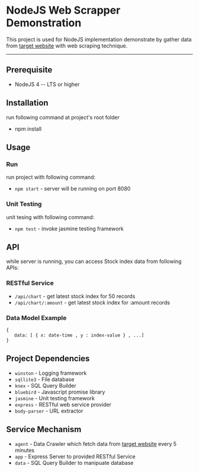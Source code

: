 # NodeJS Web Scrapper Demonstration

This project is used for NodeJS implementation demonstrate
by gather data from [target website](http://www.nasdaq.com) with web scraping technique.

-----
## Prerequisite

- NodeJS 4 -- LTS or higher

## Installation

run following command at project's root folder
- npm install

## Usage

### Run
run project with following command:
- `npm start` - server will be running on port 8080

### Unit Testing
unit tesing with following command:
- `npm test` - invoke jasmine testing framework

## API
while server is running, 
you can access Stock index data from following APIs:

### RESTful Service
- `/api/chart` - get latest stock index for 50 records
- `/api/chart/:amount` - get latest stock index for :amount records


### Data Model Example

````
{
   data: [ { x: date-time , y : index-value } , ...]
}
````

## Project Dependencies
- `winston` - Logging framework
- `sqllite3` - File database
- `knex` - SQL Query Builder
- `bluebird` - Javascript promise library
- `jasmine` - Unit testing framework
- `express` - RESTful web service provider
- `body-parser` - URL extractor

## Service Mechanism
- `agent` - Data Crawler which fetch data from [target website](http://www.nasdaq.com) every 5 minutes
- `app` - Express Server to provided RESTful Service
- `data` - SQL Query Builder to manipuate database
